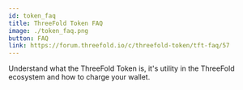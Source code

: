 ```yaml
---
id: token_faq
title: ThreeFold Token FAQ
image: ./token_faq.png
button: FAQ
link: https://forum.threefold.io/c/threefold-token/tft-faq/57
---
```


Understand what the ThreeFold Token is, it's utility in the ThreeFold ecosystem and how to charge your wallet.